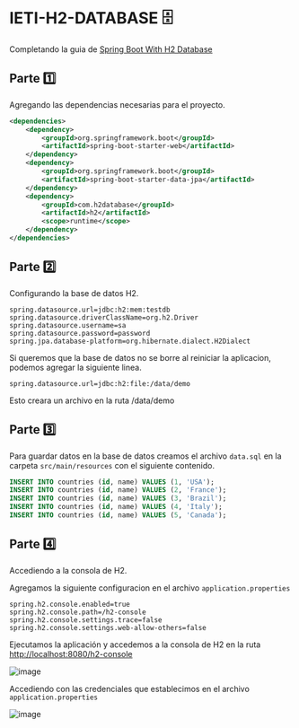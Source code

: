 # IETI-H2-DATABASE 🗄️

Completando la guia de [Spring Boot With H2 Database](https://www.baeldung.com/spring-boot-h2-database)

## Parte 1️⃣

Agregando las dependencias necesarias para el proyecto.

```xml
<dependencies>
    <dependency>
        <groupId>org.springframework.boot</groupId>
        <artifactId>spring-boot-starter-web</artifactId>
    </dependency>
    <dependency>
        <groupId>org.springframework.boot</groupId>
        <artifactId>spring-boot-starter-data-jpa</artifactId>
    </dependency>
    <dependency>
        <groupId>com.h2database</groupId>
        <artifactId>h2</artifactId>
        <scope>runtime</scope>
    </dependency>
</dependencies>
```

## Parte 2️⃣

Configurando la base de datos H2.

```properties
spring.datasource.url=jdbc:h2:mem:testdb
spring.datasource.driverClassName=org.h2.Driver
spring.datasource.username=sa
spring.datasource.password=password
spring.jpa.database-platform=org.hibernate.dialect.H2Dialect
```

Si queremos que la base de datos no se borre al reiniciar la aplicacion, podemos agregar la siguiente linea.

```properties
spring.datasource.url=jdbc:h2:file:/data/demo
```

Esto creara un archivo en la ruta /data/demo

## Parte 3️⃣

Para guardar datos en la base de datos creamos el archivo `data.sql` en la carpeta `src/main/resources` con el siguiente contenido.

```sql
INSERT INTO countries (id, name) VALUES (1, 'USA');
INSERT INTO countries (id, name) VALUES (2, 'France');
INSERT INTO countries (id, name) VALUES (3, 'Brazil');
INSERT INTO countries (id, name) VALUES (4, 'Italy');
INSERT INTO countries (id, name) VALUES (5, 'Canada');
```

## Parte 4️⃣

Accediendo a la consola de H2.

Agregamos la siguiente configuracion en el archivo `application.properties`

```properties
spring.h2.console.enabled=true
spring.h2.console.path=/h2-console
spring.h2.console.settings.trace=false
spring.h2.console.settings.web-allow-others=false
```

Ejecutamos la aplicación y accedemos a la consola de H2 en la ruta [http://localhost:8080/h2-console](http://localhost:8080/h2-console)

![image](https://github.com/ELS4NTA/IETI-H2-DATABASE/assets/99996670/f2dfeee0-0c8f-4a5f-99d3-72ca513ef07f)

Accediendo con las credenciales que establecimos en el archivo `application.properties`

![image](https://github.com/ELS4NTA/IETI-H2-DATABASE/assets/99996670/fbeb9524-0f7f-4c6c-ac77-1ff84efa6eb4)
